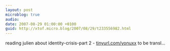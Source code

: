 ```yaml
---
layout: post
microblog: true
audio: 
date: 2007-08-29 01:00:00 +0100
guid: http://xtof.micro.blog/2007/08/29/t233556982.html
---
```

reading julien about identity-crisis-part 2 - [tinyurl.com/yonuxx](http://tinyurl.com/yonuxx) to be transl...
